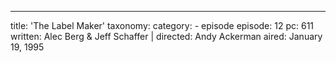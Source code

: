 ---
title: 'The Label Maker'
taxonomy:
    category:
        - episode
episode: 12
pc: 611         
written: Alec Berg & Jeff Schaffer |
directed: Andy Ackerman
aired: January 19, 1995
